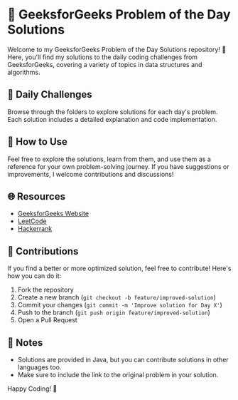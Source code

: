 # 🚀 GeeksforGeeks Problem of the Day Solutions

Welcome to my GeeksforGeeks Problem of the Day Solutions repository! 🌟 Here, you'll find my solutions to the daily coding challenges from GeeksforGeeks, covering a variety of topics in data structures and algorithms.

## 📅 Daily Challenges
Browse through the folders to explore solutions for each day's problem. Each solution includes a detailed explanation and code implementation.


## 🚀 How to Use
Feel free to explore the solutions, learn from them, and use them as a reference for your own problem-solving journey. If you have suggestions or improvements, I welcome contributions and discussions!

## 🌐 Resources
- [GeeksforGeeks Website](https://www.geeksforgeeks.org/)
- [LeetCode](https://leetcode.com/)
- [Hackerrank](https://www.hackerrank.com/domains/tutorials/10-days-of-javascript)

## 🤝 Contributions
If you find a better or more optimized solution, feel free to contribute! Here's how you can do it:
1. Fork the repository
2. Create a new branch (`git checkout -b feature/improved-solution`)
3. Commit your changes (`git commit -m 'Improve solution for Day X'`)
4. Push to the branch (`git push origin feature/improved-solution`)
5. Open a Pull Request

## 📝 Notes
- Solutions are provided in Java, but you can contribute solutions in other languages too.
- Make sure to include the link to the original problem in your solution.

Happy Coding! 🚀
